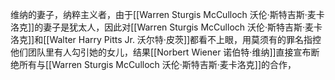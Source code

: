 维纳的妻子，纳粹主义者，由于[[Warren Sturgis McCulloch 沃伦·斯特吉斯·麦卡洛克]]的妻子是犹太人，因此对[[Warren Sturgis McCulloch 沃伦·斯特吉斯·麦卡洛克]]和[[Walter Harry Pitts Jr. 沃尔特·皮茨]]都看不上眼，用莫须有的罪名指控他们团队里有人勾引她的女儿，结果[[Norbert Wiener 诺伯特·维纳]]直接宣布断绝所有与[[Warren Sturgis McCulloch 沃伦·斯特吉斯·麦卡洛克]]的合作，